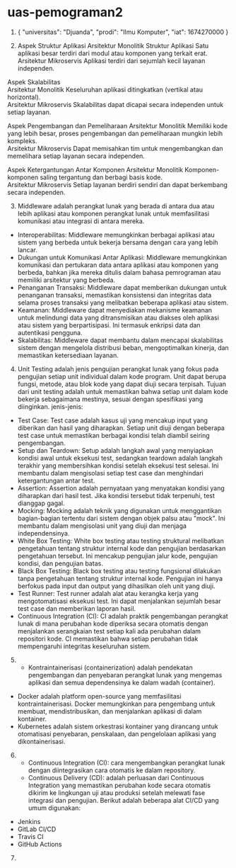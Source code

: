 # uas-pemograman2


1. {
  "universitas": "Djuanda",
  "prodi": "Ilmu Komputer",
  "iat": 1674270000
}

 
2. Aspek Struktur Aplikasi
Arsitektur Monolitik Struktur Aplikasi	Satu aplikasi besar terdiri dari modul atau komponen yang terkait erat.	
Arsitektur Mikroservis Aplikasi terdiri dari sejumlah kecil layanan independen.

Aspek Skalabilitas	
Arsitektur Monolitik Keseluruhan aplikasi ditingkatkan (vertikal atau horizontal).	
Arsitektur Mikroservis Skalabilitas dapat dicapai secara independen untuk setiap layanan.

Aspek Pengembangan dan Pemeliharaan
Arsitektur Monolitik  Memiliki kode yang lebih besar, proses pengembangan dan pemeliharaan mungkin lebih kompleks.	
Arsitektur Mikroservis Dapat memisahkan tim untuk mengembangkan dan memelihara setiap layanan secara independen.

Aspek Ketergantungan Antar Komponen
Arsitektur Monolitik Komponen-komponen saling tergantung dan berbagi basis kode.	
Arsitektur Mikroservis Setiap layanan berdiri sendiri dan dapat berkembang secara independen.

3. Middleware adalah perangkat lunak yang berada di antara dua atau lebih aplikasi atau komponen perangkat lunak untuk memfasilitasi komunikasi atau integrasi di antara mereka.
- Interoperabilitas: Middleware memungkinkan berbagai aplikasi atau sistem yang berbeda untuk bekerja bersama dengan cara yang lebih lancar.
- Dukungan untuk Komunikasi Antar Aplikasi: Middleware memungkinkan komunikasi dan pertukaran data antara aplikasi atau komponen yang berbeda, bahkan jika mereka ditulis dalam bahasa pemrograman atau memiliki arsitektur yang berbeda.
- Penanganan Transaksi: Middleware dapat memberikan dukungan untuk penanganan transaksi, memastikan konsistensi dan integritas data selama proses transaksi yang melibatkan beberapa aplikasi atau sistem.
- Keamanan: Middleware dapat menyediakan mekanisme keamanan untuk melindungi data yang ditransmisikan atau diakses oleh aplikasi atau sistem yang berpartisipasi. Ini termasuk enkripsi data dan autentikasi pengguna.
- Skalabilitas: Middleware dapat membantu dalam mencapai skalabilitas sistem dengan mengelola distribusi beban, mengoptimalkan kinerja, dan memastikan ketersediaan layanan.

4. Unit Testing adalah jenis pengujian perangkat lunak yang fokus pada pengujian setiap unit individual dalam kode program. Unit dapat berupa fungsi, metode, atau blok kode yang dapat diuji secara terpisah. Tujuan dari unit testing adalah untuk memastikan bahwa setiap unit dalam kode bekerja sebagaimana mestinya, sesuai dengan spesifikasi yang diinginkan.
jenis-jenis:
- Test Case: Test case adalah kasus uji yang mencakup input yang diberikan dan hasil yang diharapkan. Setiap unit diuji dengan beberapa test case untuk memastikan berbagai kondisi telah diambil seiring pengembangan.
- Setup dan Teardown: Setup adalah langkah awal yang menyiapkan kondisi awal untuk eksekusi test, sedangkan teardown adalah langkah terakhir yang membersihkan kondisi setelah eksekusi test selesai. Ini membantu dalam mengisolasi setiap test case dan menghindari ketergantungan antar test.
- Assertion: Assertion adalah pernyataan yang menyatakan kondisi yang diharapkan dari hasil test. Jika kondisi tersebut tidak terpenuhi, test dianggap gagal.
- Mocking: Mocking adalah teknik yang digunakan untuk menggantikan bagian-bagian tertentu dari sistem dengan objek palsu atau "mock". Ini membantu dalam mengisolasi unit yang diuji dan menjaga independensinya.
- White Box Testing: White box testing atau testing struktural melibatkan pengetahuan tentang struktur internal kode dan pengujian berdasarkan pengetahuan tersebut. Ini mencakup pengujian jalur kode, pengujian kondisi, dan pengujian batas.
- Black Box Testing: Black box testing atau testing fungsional dilakukan tanpa pengetahuan tentang struktur internal kode. Pengujian ini hanya berfokus pada input dan output yang dihasilkan oleh unit yang diuji.
- Test Runner: Test runner adalah alat atau kerangka kerja yang mengotomatisasi eksekusi test. Ini dapat menjalankan sejumlah besar test case dan memberikan laporan hasil.
- Continuous Integration (CI): CI adalah praktik pengembangan perangkat lunak di mana perubahan kode diperiksa secara otomatis dengan menjalankan serangkaian test setiap kali ada perubahan dalam repositori kode. CI memastikan bahwa setiap perubahan tidak mempengaruhi integritas keseluruhan sistem.

5. - Kontraintainerisasi (containerization) adalah pendekatan pengembangan dan penyebaran perangkat lunak yang mengemas aplikasi dan semua dependensinya ke dalam wadah (container).
- Docker adalah platform open-source yang memfasilitasi kontraintainerisasi. Docker memungkinkan para pengembang untuk membuat, mendistribusikan, dan menjalankan aplikasi di dalam kontainer.
- Kubernetes adalah sistem orkestrasi kontainer yang dirancang untuk otomatisasi penyebaran, penskalaan, dan pengelolaan aplikasi yang dikontainerisasi.

6. - Continuous Integration (CI): cara mengembangkan perangkat lunak dengan diintegrasikan cara otomatis ke dalam repository.
   - Continuous Delivery (CD): adalah perluasan dari Continuous Integration yang memastikan perubahan kode secara otomatis dikirim ke lingkungan uji atau produksi setelah melewati fase integrasi dan pengujian.
  Berikut adalah beberapa alat CI/CD yang umum digunakan:
- Jenkins
- GitLab CI/CD
- Travis CI
- GitHub Actions

7.

 
